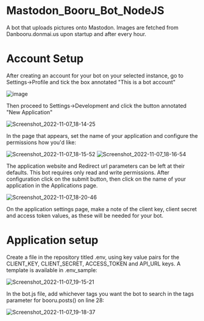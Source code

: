 # Mastodon_Booru_Bot_NodeJS
A bot that uploads pictures onto Mastodon. Images are fetched from Danbooru.donmai.us upon startup and after every hour.

# Account Setup
After creating an account for your bot on your selected instance, go to Settings->Profile and tick the box annotated "This is a bot account"

![image](https://user-images.githubusercontent.com/117674960/200384007-f70170ed-9190-4211-90c6-c0a8615880a6.png)

Then proceed to Settings->Development and click the button annotated "New Application"

![Screenshot_2022-11-07_18-14-25](https://user-images.githubusercontent.com/117674960/200384474-b27708bb-c34a-4fa2-8b7e-04c545fdf981.jpg)

In the page that appears, set the name of your application and configure the permissions how you'd like:

![Screenshot_2022-11-07_18-15-52](https://user-images.githubusercontent.com/117674960/200384774-c152c374-1020-4207-8b5d-baf3df3e0c73.jpg)
![Screenshot_2022-11-07_18-16-54](https://user-images.githubusercontent.com/117674960/200384895-39192738-fd20-4412-94d4-7b927075931b.jpg)

The application website and Redirect url parameters can be left at their defaults. This bot requires only read and write permissions.
After configuration click on the submit button, then click on the name of your application in the Applications page.

![Screenshot_2022-11-07_18-20-46](https://user-images.githubusercontent.com/117674960/200385880-55b45f0e-0217-4dc0-a8de-86980159b838.jpg)

On the application settings page, make a note of the client key, client secret and access token values, as these will be needed for your bot.

# Application setup
Create a file in the repository titled .env, using key value pairs for the CLIENT_KEY, CLIENT_SECRET, ACCESS_TOKEN and API_URL keys.
A template is available in .env_sample:

![Screenshot_2022-11-07_19-15-21](https://user-images.githubusercontent.com/117674960/200395453-abbacdc3-150a-4b92-a1cf-ce42ded6b9c0.jpg)

In the bot.js file, add whichever tags you want the bot to search in the tags parameter for booru.posts() on line 28:

![Screenshot_2022-11-07_19-18-37](https://user-images.githubusercontent.com/117674960/200395831-2bebd4a6-00f0-421c-bba3-2645a5d930f6.jpg)
